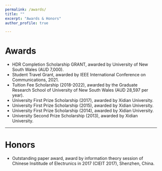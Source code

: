 ```yaml
---
permalink: /awards/
title: ""
excerpt: "Awards & Honors"
author_profile: true

---
```

# <i class="fa fa-fw fa-trophy"></i> Awards
* HDR Completion Scholarship GRANT, awarded by University of New South Wales (AUD 7,000).
* Student Travel Grant, awarded by IEEE International Conference on Communications, 2021.
* Tuition Fee Scholarship (2018-2022), awarded by the Graduate Research School of University of New South Wales (AUD 28,597 per year).
* University First Prize Scholarship (2017), awarded by Xidian University.
* University First Prize Scholarship (2015), awarded by Xidian University.
* University First Prize Scholarship (2014), awarded by Xidian University.
* University Second Prize Scholarship (2013), awarded by Xidian University.

---
# <i class="fa fa-fw fa-trophy"></i>  Honors
* Outstanding paper award, award by information theory session of Chinese Insititude of Electrunics in 2017 (CIEIT 2017), Shenzhen, China.
